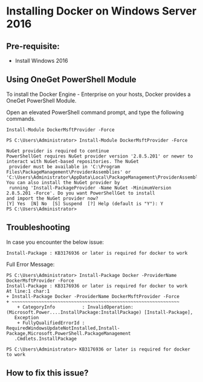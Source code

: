 # Installing Docker on Windows Server 2016

## Pre-requisite:

- Install Windows 2016

## Using OneGet PowerShell Module

To install the Docker Engine - Enterprise on your hosts, Docker provides a OneGet PowerShell Module.

Open an elevated PowerShell command prompt, and type the following commands.

```
Install-Module DockerMsftProvider -Force
```

```
PS C:\Users\Administrator> Install-Module DockerMsftProvider -Force

NuGet provider is required to continue
PowerShellGet requires NuGet provider version '2.8.5.201' or newer to interact with NuGet-based repositories. The NuGet
 provider must be available in 'C:\Program Files\PackageManagement\ProviderAssemblies' or
'C:\Users\Administrator\AppData\Local\PackageManagement\ProviderAssemblies'. You can also install the NuGet provider by
 running 'Install-PackageProvider -Name NuGet -MinimumVersion 2.8.5.201 -Force'. Do you want PowerShellGet to install
and import the NuGet provider now?
[Y] Yes  [N] No  [S] Suspend  [?] Help (default is "Y"): Y
PS C:\Users\Administrator>

```

## Troubleshooting

In case you encounter the below issue:

```
Install-Package : KB3176936 or later is required for docker to work
```

Full Error Message:

```
PS C:\Users\Administrator> Install-Package Docker -ProviderName DockerMsftProvider -Force
Install-Package : KB3176936 or later is required for docker to work
At line:1 char:1
+ Install-Package Docker -ProviderName DockerMsftProvider -Force
+ ~~~~~~~~~~~~~~~~~~~~~~~~~~~~~~~~~~~~~~~~~~~~~~~~~~~~~~~~~~~~~~
    + CategoryInfo          : InvalidOperation: (Microsoft.Power....InstallPackage:InstallPackage) [Install-Package],
   Exception
    + FullyQualifiedErrorId : RequiredWindowsUpdateNotInstalled,Install-Package,Microsoft.PowerShell.PackageManagement
   .Cmdlets.InstallPackage

PS C:\Users\Administrator> KB3176936 or later is required for docker to work

```

## How to fix this issue?


